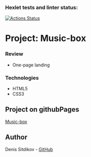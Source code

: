 ### Hexlet tests and linter status:
[![Actions Status](https://github.com/Sitdikov-Denis/layout-designer-positioning-project-56/workflows/hexlet-check/badge.svg)](https://github.com/Sitdikov-Denis/layout-designer-positioning-project-56/actions)

# Project: Music-box

### Review

* One-page landing

### Technologies

* HTML5
* CSS3

## Project on githubPages

[Music-box](https://sitdikov-denis.github.io/Music-box/)

## Author

Denis Sitdikov - [GitHub](https://github.com/Sitdikov-Denis)